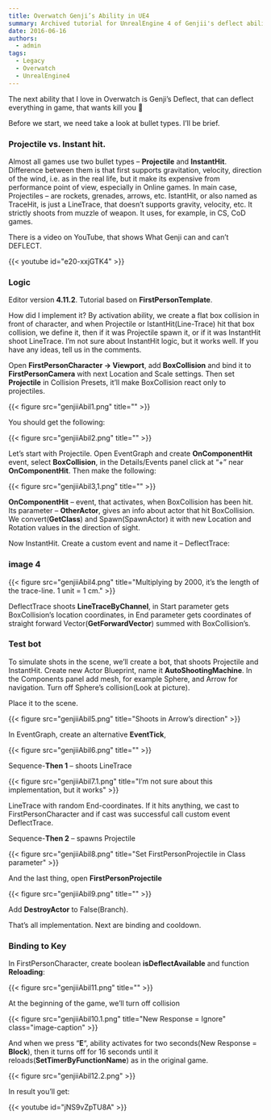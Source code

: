 ```yaml
---
title: Overwatch Genji’s Ability in UE4
summary: Archived tutorial for UnrealEngine 4 of Genjii's deflect ability
date: 2016-06-16
authors:
  - admin
tags:
  - Legacy
  - Overwatch
  - UnrealEngine4
---
```


The next ability that I love in Overwatch is Genji’s Deflect, that can deflect everything in game, that wants kill you 🙂

Before we start, we need take a look at bullet types. I’ll be brief.

### Projectile vs. Instant hit.

Almost all games use two bullet types – **Projectile** and **InstantHit**. Difference between them is that first supports gravitation, velocity, direction of the wind, i.e. as in the real life, but it make its expensive from performance point of view, especially in Online games. In main case, Projectiles – are rockets, grenades, arrows, etc. IstantHit, or also named as TraceHit, is just a LineTrace, that doesn’t supports gravity, velocity, etc. It strictly shoots from muzzle of weapon. It uses, for example, in CS, CoD games. 

There is a video on YouTube, that shows What Genji can and can’t DEFLECT.

{{< youtube id="e20-xxjGTK4" >}}

### Logic

Editor version **4.11.2**.
Tutorial based on **FirstPersonTemplate**.

How did I implement it? By activation ability, we create a flat box collision in front of character, and when Projectile or IstantHit(Line-Trace) hit that box collision, we define it, then if it was Projectile spawn it, or if it was InstantHit shoot LineTrace. I’m not sure about InstantHit logic, but it works well. If you have any ideas, tell us in the comments.

Open **FirstPersonCharacter -> Viewport**, add **BoxCollision** and bind it to **FirstPersonCamera** with next Location and Scale settings. Then set **Projectile** in Collision Presets, it’ll make BoxCollision react only to projectiles.

{{< figure src="genjiiAbil1.png" title="" >}}

You should get the following:

{{< figure src="genjiiAbil2.png" title="" >}}

Let’s start with Projectile. Open EventGraph and create **OnComponentHit** event, select **BoxCollision**, in the Details/Events panel click at “+” near **OnComponentHit**. Then make the following:

{{< figure src="genjiiAbil3,1.png" title="" >}}

 **OnComponentHit** – event, that activates, when BoxCollision has been hit. Its parameter – **OtherActor**, gives an info about actor that hit BoxCollision. We convert(**GetClass**) and Spawn(SpawnActor) it with new Location and Rotation values in the direction of sight.

Now InstantHit. Create a custom event and name it – DeflectTrace:

### image 4

{{< figure src="genjiiAbil4.png" title="Multiplying by 2000, it’s the length of the trace-line. 1 unit = 1 cm." >}}

DeflectTrace shoots **LineTraceByChannel**, in Start parameter gets BoxCollision’s location coordinates, in End parameter gets coordinates of straight forward Vector(**GetForwardVector**) summed with BoxCollision’s.

### Test bot

To simulate shots in the scene, we’ll create a bot, that shoots Projectile and InstantHit. Create new Actor Blueprint, name it **AutoShootingMachine**. In the Components panel add mesh, for example Sphere, and Arrow for navigation. Turn off Sphere’s collision(Look at picture).

Place it to the scene.

{{< figure src="genjiiAbil5.png" title="Shoots in Arrow’s direction" >}}

In EventGraph, create an alternative **EventTick**,

{{< figure src="genjiiAbil6.png" title="" >}}

Sequence-**Then 1** – shoots LineTrace

{{< figure src="genjiiAbil7.1.png" title="I’m not sure about this implementation, but it works" >}}

  LineTrace with random End-coordinates. If it hits anything, we cast to FirstPersonCharacter and if cast was successful call custom event DeflectTrace.

Sequence-**Then 2** – spawns Projectile

{{< figure src="genjiiAbil8.png" title="Set FirstPersonProjectile in Class parameter" >}}

And the last thing, open **FirstPersonProjectile**

{{< figure src="genjiiAbil9.png" title="" >}}

Add **DestroyActor** to False(Branch).

That’s all implementation. Next are binding and cooldown.

### Binding to Key

In FirstPersonCharacter, create boolean **isDeflectAvailable** and function **Reloading**:

{{< figure src="genjiiAbil11.png" title="" >}}

At the beginning of the game, we’ll turn off collision

{{< figure src="genjiiAbil10.1.png" title="New Response = Ignore" class="image-caption" >}}

And when we press “**E**“, ability activates for two seconds(New Response = **Block**), then it turns off for 16 seconds until it reloads(**SetTimerByFunctionName**) as in the original game.

{{< figure src="genjiiAbil12.2.png" >}}

In result you’ll get:

{{< youtube id="jNS9vZpTU8A" >}}